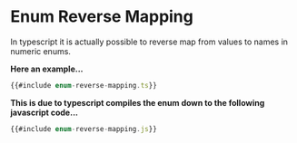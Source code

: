 # Enum Reverse Mapping

In typescript it is actually possible to reverse map from values to names in numeric enums.

**Here an example...**

```ts
{{#include enum-reverse-mapping.ts}}
```

**This is due to typescript compiles the enum down to the following javascript code...**

```ts
{{#include enum-reverse-mapping.js}}
```

